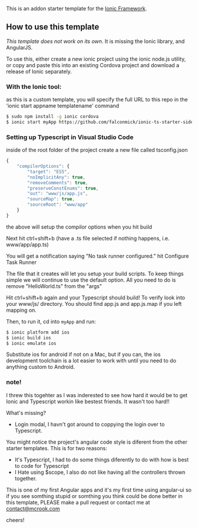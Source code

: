 This is an addon starter template for the [Ionic Framework](http://ionicframework.com/).

## How to use this template

*This template does not work on its own*. It is missing the Ionic library, and AngularJS.

To use this, either create a new ionic project using the ionic node.js utility, or copy and paste this into an existing Cordova project and download a release of Ionic separately.

### With the Ionic tool:

as this is a custom template, you will specify the full URL to this repo in the 'ionic start appname templatename' command 

```bash
$ sudo npm install -g ionic cordova
$ ionic start myApp https://github.com/falconmick/ionic-ts-starter-sidemenu
```

### Setting up Typescript in Visual Studio Code
inside of the root folder of the project create a new file called tsconfig.json

```javascript
{
    "compilerOptions": {
        "target": "ES5",
        "noImplicitAny": true,
        "removeComments": true,
        "preserveConstEnums": true,
        "out": "www/js/app.js",
        "sourceMap": true,
		"sourceRoot": "www/app"
    }
}
```

the above will setup the compilor options when you hit build

Next hit ctrl+shift+b (have a .ts file selected if nothing happens, i.e. www/app/app.ts)

You will get a notification saying "No task runner configured." hit Configure Task Runner

The file that it creates will let you setup your build scripts. To keep things simple we will continue to use the default option. All you need to do is remove "HelloWorld.ts" from the "args"

Hit ctrl+shift+b again and your Typescript should build! To verify look into your www/js/ directory. You should find app.js and app.js.map if you left mapping on.

Then, to run it, cd into `myApp` and run:

```bash
$ ionic platform add ios
$ ionic build ios
$ ionic emulate ios
```

Substitute ios for android if not on a Mac, but if you can, the ios development toolchain is a lot easier to work with until you need to do anything custom to Android.


### note!
I threw this togehter as I was inderested to see how hard it would be to get Ionic and Typescript workin like bestest friends. It wasn't too hard!!

What's missing?
* Login modal, I havn't got around to coppying the login over to Typescript. 

You might notice the project's angular code style is diferent from the other starter templates. This is for two reasons:
* It's Typescript, I had to do some things diferently to do with how is best to code for Typescript
* I Hate using $scope, I also do not like having all the controllers thrown together.

This is one of my first Angular apps and it's my first time using angular-ui so if you see somthing stupid or somthing you think could be done better in this template, PLEASE make a pull request or contact me at contact@mcrook.com

cheers!